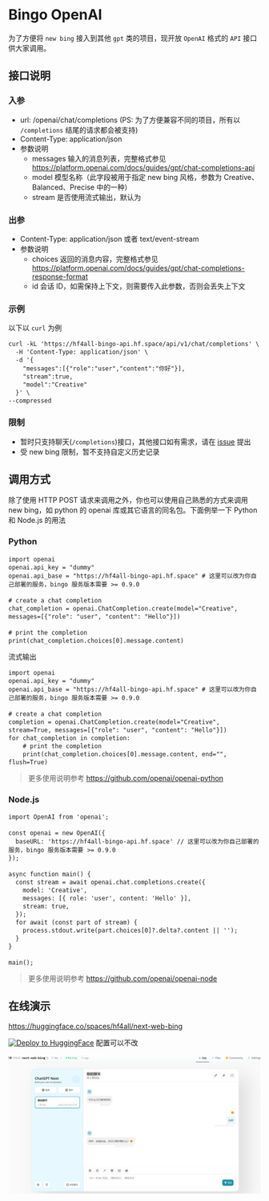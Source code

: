 # Bingo OpenAI 

为了方便将 `new bing` 接入到其他 `gpt` 类的项目，现开放 `OpenAI` 格式的 `API` 接口供大家调用。

## 接口说明
### 入参
 * url: /openai/chat/completions (PS: 为了方便兼容不同的项目，所有以 `/completions` 结尾的请求都会被支持)
 * Content-Type: application/json
 * 参数说明
    * messages 输入的消息列表，完整格式参见 https://platform.openai.com/docs/guides/gpt/chat-completions-api
    * model 模型名称（此字段被用于指定 new bing 风格，参数为 Creative、Balanced、Precise 中的一种）
    * stream 是否使用流式输出，默认为 
    
### 出参
  * Content-Type: application/json 或者 text/event-stream
  * 参数说明
    * choices 返回的消息内容，完整格式参见 https://platform.openai.com/docs/guides/gpt/chat-completions-response-format
    * id 会话 ID，如需保持上下文，则需要传入此参数，否则会丢失上下文

### 示例
以下以 `curl` 为例
```
curl -kL 'https://hf4all-bingo-api.hf.space/api/v1/chat/completions' \
  -H 'Content-Type: application/json' \
  -d '{
    "messages":[{"role":"user","content":"你好"}],
    "stream":true,
    "model":"Creative"
  }' \
--compressed
```

### 限制
 * 暂时只支持聊天(`/completions`)接口，其他接口如有需求，请在 [issue](https://github.com/weaigc/bingo/issues) 提出
 * 受 new bing 限制，暂不支持自定义历史记录

## 调用方式
除了使用 HTTP POST 请求来调用之外，你也可以使用自己熟悉的方式来调用 new bing，如 python 的 openai 库或其它语言的同名包。下面例举一下 Python 和 Node.js 的用法

### Python
```
import openai
openai.api_key = "dummy"
openai.api_base = "https://hf4all-bingo-api.hf.space" # 这里可以改为你自己部署的服务，bingo 服务版本需要 >= 0.9.0

# create a chat completion
chat_completion = openai.ChatCompletion.create(model="Creative", messages=[{"role": "user", "content": "Hello"}])

# print the completion
print(chat_completion.choices[0].message.content)
```

流式输出
```
import openai
openai.api_key = "dummy"
openai.api_base = "https://hf4all-bingo-api.hf.space" # 这里可以改为你自己部署的服务，bingo 服务版本需要 >= 0.9.0

# create a chat completion
completion = openai.ChatCompletion.create(model="Creative", stream=True, messages=[{"role": "user", "content": "Hello"}])
for chat_completion in completion:
    # print the completion
    print(chat_completion.choices[0].message.content, end="", flush=True)

```

> 更多使用说明参考 https://github.com/openai/openai-python

### Node.js
```
import OpenAI from 'openai';

const openai = new OpenAI({
  baseURL: 'https://hf4all-bingo-api.hf.space' // 这里可以改为你自己部署的服务，bingo 服务版本需要 >= 0.9.0
});

async function main() {
  const stream = await openai.chat.completions.create({
    model: 'Creative',
    messages: [{ role: 'user', content: 'Hello' }],
    stream: true,
  });
  for await (const part of stream) {
    process.stdout.write(part.choices[0]?.delta?.content || '');
  }
}

main();
```
> 更多使用说明参考 https://github.com/openai/openai-node


## 在线演示

https://huggingface.co/spaces/hf4all/next-web-bing

[![Deploy to HuggingFace](https://img.shields.io/badge/点此部署-%F0%9F%A4%97-fff)](https://huggingface.co/login?next=%2Fspaces%2Fhf4all%2Fnext-web-bing%3Fduplicate%3Dtrue%26visibility%3Dpublic) 配置可以不改


[![gpt-next-web-bing](./docs/images/openai.png)](https://huggingface.co/spaces/hf4all/next-web-bing)
